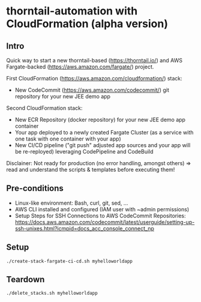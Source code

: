 # thorntail-automation with CloudFormation (alpha version)

## Intro

Quick way to start a new thorntail-based (https://thorntail.io/) and AWS Fargate-backed (https://aws.amazon.com/fargate/) project.

First CloudFormation (https://aws.amazon.com/cloudformation/) stack:
- New CodeCommit (https://aws.amazon.com/codecommit/) git repository for your new JEE demo app

Second CloudFormation stack:
- New ECR Repository (docker repository) for your new JEE demo app container
- Your app deployed to a newly created Fargate Cluster (as a service with one task with one container with your app)
- New CI/CD pipeline ("git push" adjusted app sources and your app will be re-reployed) leveraging CodePipeline and CodeBuild

Disclainer: Not ready for production (no error handling, amongst others) => read and understand the scripts & templates before executing them!

## Pre-conditions

- Linux-like environment: Bash, curl, git, sed, ...
- AWS CLI installed and configured (IAM user with ~admin permissions)
- Setup Steps for SSH Connections to AWS CodeCommit Repositories: https://docs.aws.amazon.com/codecommit/latest/userguide/setting-up-ssh-unixes.html?icmpid=docs_acc_console_connect_np

## Setup

    ./create-stack-fargate-ci-cd.sh myhelloworldapp

## Teardown

    ./delete_stacks.sh myhelloworldapp
